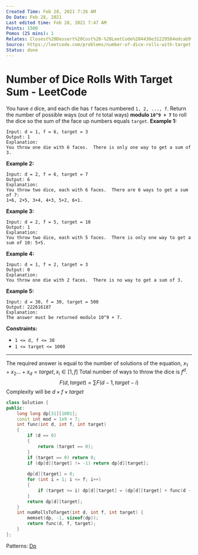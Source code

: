 ```yaml
---
Created Time: Feb 28, 2021 7:26 AM
Do Date: Feb 28, 2021
Last edited time: Feb 28, 2021 7:47 AM
Points: 1500
Pomos (25 mins): 1
Relates: Closest%20Dessert%20Cost%20-%20LeetCode%204430e31229504edcab9f6a9045854b3d.md
Source: https://leetcode.com/problems/number-of-dice-rolls-with-target-sum/
Status: done
---
```


# Number of Dice Rolls With Target Sum - LeetCode

You have `d` dice, and each die has `f` faces numbered `1, 2, ..., f`.
Return the number of possible ways (out of `fd` total ways) **modulo `10^9 + 7`** to roll the dice so the sum of the face up numbers equals `target`.
**Example 1:**
```
Input: d = 1, f = 6, target = 3
Output: 1
Explanation: 
You throw one die with 6 faces.  There is only one way to get a sum of 3.
```
**Example 2:**
```
Input: d = 2, f = 6, target = 7
Output: 6
Explanation: 
You throw two dice, each with 6 faces.  There are 6 ways to get a sum of 7:
1+6, 2+5, 3+4, 4+3, 5+2, 6+1.
```
**Example 3:**
```
Input: d = 2, f = 5, target = 10
Output: 1
Explanation: 
You throw two dice, each with 5 faces.  There is only one way to get a sum of 10: 5+5.
```
**Example 4:**
```
Input: d = 1, f = 2, target = 3
Output: 0
Explanation: 
You throw one die with 2 faces.  There is no way to get a sum of 3.
```
**Example 5:**
```
Input: d = 30, f = 30, target = 500
Output: 222616187
Explanation: 
The answer must be returned modulo 10^9 + 7.
```
**Constraints:**
- `1 <= d, f <= 30`
- `1 <= target <= 1000`
---
The required answer is equal to the number of solutions of the equation, $x_1 + x_2...+ x_d = target, x_i \in [1, f]$
Total number of ways to throw the dice is $f^d$. 
$$F(d, target) = \sum F(d - 1, target - i)$$
Complexity will be $d \times f \times target$
```cpp
class Solution {
public:
    long long dp[31][1001]; 
    const int mod = 1e9 + 7; 
    int func(int d, int f, int target)
    {
        if (d == 0)
        {
            return (target == 0); 
        }
        if (target == 0) return 0; 
        if (dp[d][target] != -1) return dp[d][target]; 
        
        dp[d][target] = 0; 
        for (int i = 1; i <= f; i++)
        {
            if (target >= i) dp[d][target] = (dp[d][target] + func(d - 1, f, target - i)) % mod; 
        }
        return dp[d][target]; 
    }
    int numRollsToTarget(int d, int f, int target) {
        memset(dp, -1, sizeof(dp));
        return func(d, f, target); 
    }
};
```
Patterns: [Dp](Dp.md)